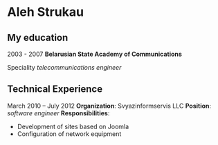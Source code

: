 Aleh Strukau
============

My education
------------

2003 - 2007
**Belarusian State Academy of Communications**

Speciality
*telecommunications engineer*

Technical Experience
--------------------

March 2010 – July 2012
**Organization**: Svyazinformservis LLC
**Position**: *software engineer*
**Responsibilities**:
* Development of sites based on Joomla
* Configuration of network equipment
 
